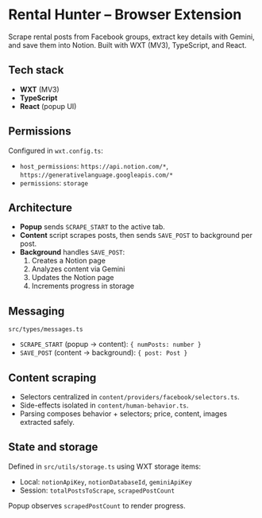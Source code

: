 # Rental Hunter – Browser Extension

Scrape rental posts from Facebook groups, extract key details with Gemini, and save them into Notion. Built with WXT (MV3), TypeScript, and React.

## Tech stack

- **WXT** (MV3)
- **TypeScript**
- **React** (popup UI)

## Permissions

Configured in `wxt.config.ts`:

- `host_permissions`: `https://api.notion.com/*`, `https://generativelanguage.googleapis.com/*`
- `permissions`: `storage`

## Architecture

- **Popup** sends `SCRAPE_START` to the active tab.
- **Content** script scrapes posts, then sends `SAVE_POST` to background per post.
- **Background** handles `SAVE_POST`:
  1. Creates a Notion page
  2. Analyzes content via Gemini
  3. Updates the Notion page
  4. Increments progress in storage

## Messaging

`src/types/messages.ts`

- `SCRAPE_START` (popup → content): `{ numPosts: number }`
- `SAVE_POST` (content → background): `{ post: Post }`

## Content scraping

- Selectors centralized in `content/providers/facebook/selectors.ts`.
- Side-effects isolated in `content/human-behavior.ts`.
- Parsing composes behavior + selectors; price, content, images extracted safely.

## State and storage

Defined in `src/utils/storage.ts` using WXT storage items:

- Local: `notionApiKey`, `notionDatabaseId`, `geminiApiKey`
- Session: `totalPostsToScrape`, `scrapedPostCount`

Popup observes `scrapedPostCount` to render progress.

